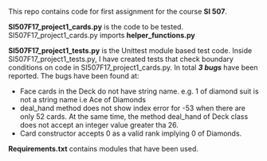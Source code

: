 
This repo contains code for first assignment for the course **SI 507**.

**SI507F17_project1_cards.py** is the code to be tested.
SI507F17_project1_cards.py imports **helper_functions.py**

**SI507F17_project1_tests.py** is the Unittest module based test code. Inside SI507F17_project1_tests.py, I have created tests that check boundary conditions on code in SI507F17_project1_cards.py. In total ***3 bugs*** have been reported. The bugs have been found at: 
* Face cards in the Deck do not have string name. e.g. 1 of diamond suit is not a string name i.e Ace of Diamonds
* deal_hand method does not show index error for -53 when there are only 52 cards. At the same time, the method deal_hand of Deck class does not accept an integer value greater tha 26.
* Card constructor accepts 0 as a valid rank implying 0 of Diamonds.

**Requirements.txt** contains modules that have been used.
